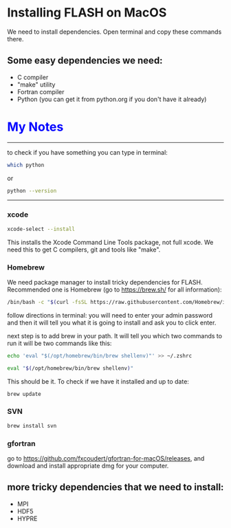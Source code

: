 # Installing FLASH on MacOS

We need to install dependencies. Open terminal and copy these commands there.  

## Some easy dependencies we need: 
* C compiler
* "make" utility
* Fortran compiler
* Python (you can get it from python.org if you don't have it already)
<h1 style="color:blue">My Notes</h1>
 
---
to check if you have something you can type in terminal:
```bash
which python
```
or
```bash
python --version
```
---

### xcode

```bash 
xcode-select --install
```

This installs the Xcode Command Line Tools package, not full xcode. We need this to get C compilers, git and tools like "make". 

### Homebrew
We need package manager to install tricky dependencies for FLASH. Recommended one is Homebrew (go to https://brew.sh/ for all information):

```bash 
/bin/bash -c "$(curl -fsSL https://raw.githubusercontent.com/Homebrew/install/HEAD/install.sh)"
```

follow directions in terminal: you will need to enter your admin password and then it will tell you what it is going to install and ask you to click enter.

next step is to add brew in your path. It will tell you which two commands to run it will be two commands like this: 

```bash 
echo 'eval "$(/opt/homebrew/bin/brew shellenv)"' >> ~/.zshrc
```
```bash 
eval "$(/opt/homebrew/bin/brew shellenv)"
```

This should be it. To check if we have it installed and up to date:

```bash 
brew update
```

### SVN
```bash 
brew install svn
```

### gfortran
go to https://github.com/fxcoudert/gfortran-for-macOS/releases, and download and install appropriate dmg for your computer. 

## more tricky dependencies that we need to install: 
* MPI
* HDF5
* HYPRE








